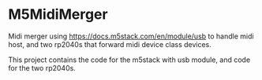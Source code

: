 # M5MidiMerger

Midi merger using https://docs.m5stack.com/en/module/usb to handle midi host, and two rp2040s that forward midi device class devices.

This project contains the code for the m5stack with usb module, and code for the two rp2040s.
